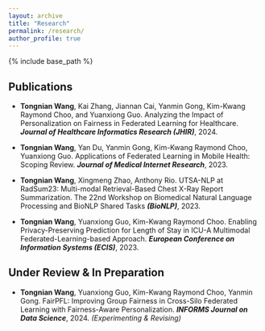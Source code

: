 ```yaml
---
layout: archive
title: "Research"
permalink: /research/
author_profile: true
---
```


{% include base_path %}


Publications
------
- **Tongnian Wang**, Kai Zhang, Jiannan Cai, Yanmin Gong, Kim-Kwang Raymond Choo, and Yuanxiong Guo.
    Analyzing the Impact of Personalization on Fairness in Federated Learning for Healthcare. ***Journal of Healthcare Informatics Research (JHIR)***, 2024. 

- **Tongnian Wang**, Yan Du, Yanmin Gong, Kim-Kwang Raymond Choo, Yuanxiong Guo.
    Applications of Federated Learning in Mobile Health: Scoping Review. ***Journal of Medical Internet Research***, 2023.

- **Tongnian Wang**, Xingmeng Zhao, Anthony Rio.
    UTSA-NLP at RadSum23: Multi-modal Retrieval-Based Chest X-Ray Report Summarization. The 22nd Workshop on Biomedical Natural Language Processing and BioNLP Shared Tasks ***(BioNLP)***, 2023.

- **Tongnian Wang**, Yuanxiong Guo, Kim-Kwang Raymond Choo. 
    Enabling Privacy-Preserving Prediction for Length of Stay in ICU-A Multimodal Federated-Learning-based Approach. ***European Conference on Information Systems (ECIS)***, 2023.

Under Review & In Preparation
------

- **Tongnian Wang**, Yuanxiong Guo, Kim-Kwang Raymond Choo, Yanmin Gong.
    FairPFL: Improving Group Fairness in Cross-Silo Federated Learning with Fairness-Aware Personalization. ***INFORMS Journal on Data Science***, 2024. *(Experimenting & Revising)*

